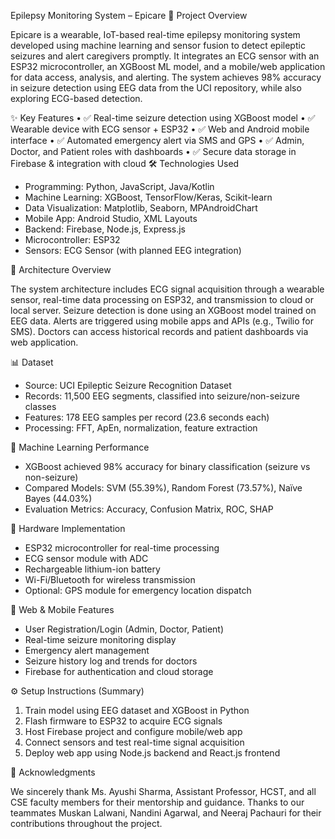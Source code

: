 Epilepsy Monitoring System – Epicare
📌 Project Overview

Epicare is a wearable, IoT-based real-time epilepsy monitoring system developed using machine learning and sensor fusion to detect epileptic seizures and alert caregivers promptly. It integrates an ECG sensor with an ESP32 microcontroller, an XGBoost ML model, and a mobile/web application for data access, analysis, and alerting. The system achieves 98% accuracy in seizure detection using EEG data from the UCI repository, while also exploring ECG-based detection.

✨ Key Features
•	✅ Real-time seizure detection using XGBoost model
•	✅ Wearable device with ECG sensor + ESP32
•	✅ Web and Android mobile interface
•	✅ Automated emergency alert via SMS and GPS
•	✅ Admin, Doctor, and Patient roles with dashboards
•	✅ Secure data storage in Firebase & integration with cloud
🛠️ Technologies Used

- Programming: Python, JavaScript, Java/Kotlin
- Machine Learning: XGBoost, TensorFlow/Keras, Scikit-learn
- Data Visualization: Matplotlib, Seaborn, MPAndroidChart
- Mobile App: Android Studio, XML Layouts
- Backend: Firebase, Node.js, Express.js
- Microcontroller: ESP32
- Sensors: ECG Sensor (with planned EEG integration)

📐 Architecture Overview

The system architecture includes ECG signal acquisition through a wearable sensor, real-time data processing on ESP32, and transmission to cloud or local server. Seizure detection is done using an XGBoost model trained on EEG data. Alerts are triggered using mobile apps and APIs (e.g., Twilio for SMS). Doctors can access historical records and patient dashboards via web application.

📊 Dataset

- Source: UCI Epileptic Seizure Recognition Dataset
- Records: 11,500 EEG segments, classified into seizure/non-seizure classes
- Features: 178 EEG samples per record (23.6 seconds each)
- Processing: FFT, ApEn, normalization, feature extraction

🤖 Machine Learning Performance

- XGBoost achieved 98% accuracy for binary classification (seizure vs non-seizure)
- Compared Models: SVM (55.39%), Random Forest (73.57%), Naïve Bayes (44.03%)
- Evaluation Metrics: Accuracy, Confusion Matrix, ROC, SHAP

🔌 Hardware Implementation

- ESP32 microcontroller for real-time processing
- ECG sensor module with ADC
- Rechargeable lithium-ion battery
- Wi-Fi/Bluetooth for wireless transmission
- Optional: GPS module for emergency location dispatch

📱 Web & Mobile Features

- User Registration/Login (Admin, Doctor, Patient)
- Real-time seizure monitoring display
- Emergency alert management
- Seizure history log and trends for doctors
- Firebase for authentication and cloud storage

⚙️ Setup Instructions (Summary)

1. Train model using EEG dataset and XGBoost in Python
2. Flash firmware to ESP32 to acquire ECG signals
3. Host Firebase project and configure mobile/web app
4. Connect sensors and test real-time signal acquisition
5. Deploy web app using Node.js backend and React.js frontend

🙌 Acknowledgments

We sincerely thank Ms. Ayushi Sharma, Assistant Professor, HCST, and all CSE faculty members for their mentorship and guidance. Thanks to our teammates Muskan Lalwani, Nandini Agarwal, and Neeraj Pachauri for their contributions throughout the project.

